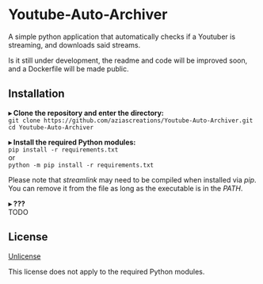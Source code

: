 # Youtube-Auto-Archiver

A simple python application that automatically checks if a Youtuber is streaming, and downloads said streams.

Is it still under development, the readme and code will be improved soon, and a Dockerfile will be made public.

## Installation

**▸ Clone the repository and enter the directory:**<br>
`git clone https://github.com/aziascreations/Youtube-Auto-Archiver.git`
<br>
`cd Youtube-Auto-Archiver`

**▸ Install the required Python modules:**<br>
`pip install -r requirements.txt`<br>
or<br>
`python -m pip install -r requirements.txt`

Please note that *streamlink* may need to be compiled when installed via *pip*.<br>
You can remove it from the file as long as the executable is in the *PATH*.

**▸ ???**<br>
TODO

## License

[Unlicense](LICENSE)

This license does not apply to the required Python modules.